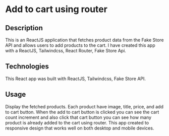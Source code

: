 # Add to cart using router

## Description

This is an ReactJS application that fetches product data from the Fake Store API and allows users to add products to the cart. I have created this app with a ReactJS, Tailwindcss, React Router, Fake Store Api.

## Technologies

This React app was built with ReactJS, Tailwindcss, Fake Store API.

## Usage

Display the fetched products. Each product have image, title, price, and add to cart button. When the add to cart button is clicked you can see the cart count increment and also click that cart button you can see how many product is already added to the cart using router. This app created to responsive design that works well on both desktop and mobile devices.
